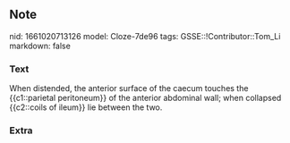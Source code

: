 ## Note
nid: 1661020713126
model: Cloze-7de96
tags: GSSE::!Contributor::Tom_Li
markdown: false

### Text
<div>
  When distended, the anterior surface of the caecum touches the
  {{c1::parietal peritoneum}} of the anterior abdominal wall; when
  collapsed {{c2::coils of ileum}} lie between the two.
</div>

### Extra

